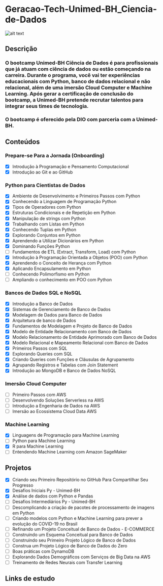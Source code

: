 # Geracao-Tech-Unimed-BH_Ciencia-de-Dados
![alt text](https://hermes.digitalinnovation.one/tracks/342f7392-a8b5-421f-bea9-d29f1fd8aae9.png)

## Descrição
### O bootcamp Unimed-BH Ciência de Dados é para profissionais que já atuam com ciência de dados ou estão começando na carreira. Durante o programa, você vai ter experiências educacionais com Python, banco de dados relacional e não relacional, além de uma imersão Cloud Computer e Machine Learning. Após gerar a certificação de conclusão do bootcamp, a Unimed-BH pretende recrutar talentos para integrar seus times de tecnologia.

### O bootcamp é oferecido pela DIO com parceria com a Unimed-BH.

## Conteúdos
### Prepare-se Para a Jornada (Onboarding)
- [X] Introdução à Programação e Pensamento Computacional
- [X] Introdução ao Git e ao GitHub
### Python para Cientistas de Dados
- [X] Ambiente de Desenvolvimento e Primeiros Passos com Python
- [X] Conhecendo a Linguagem de Programação Python
- [X] Tipos de Operadores com Python
- [X] Estruturas Condicionais e de Repetição em Python
- [X] Manipulação de strings com Python
- [X] Trabalhando com Listas em Python
- [X] Conhecendo Tuplas em Python
- [X] Explorando Conjuntos em Python
- [X] Aprendendo a Utilizar Dicionários em Python
- [X] Dominando Funções Python
- [ ] Fundamentos de ETL (Extract, Transform, Load) com Python
- [X] Introdução à Programação Orientada a Objetos (POO) com Python
- [X] Aprendendo o Conceito de Herança com Python
- [X] Aplicando Encapsulamento em Python
- [ ] Conhecendo Polimorfismo em Python
- [ ] Ampliando o conhecimento em POO com Python
### Bancos de Dados SQL e NoSQL
- [X] Introdução a Banco de Dados
- [X] Sistemas de Gerenciamento de Banco de Dados
- [X] Modelagem de Dados para Banco de Dados
- [X] Arquitetura de banco de Dados
- [X] Fundamentos de Modelagem e Projeto de Banco de Dados
- [X] Modelo de Entidade Relacionamento com Banco de Dados
- [X] Modelo Relacionamento de Entidade Aprimorado com Banco de Dados
- [X] Modelo Relacional e Mapeamento Relacional com Banco de Dados
- [X] Primeiros Passos com SQL
- [X] Explorando Queries com SQL
- [X] Criando Queries com Funções e Cláusulas de Agrupamento
- [X] Agrupando Registros e Tabelas com Join Statement
- [X] Introdução ao MongoDB e Banco de Dados NoSQL
### Imersão Cloud Computer
- [ ] Primeiro Passos com AWS
- [ ] Desenvolvendo Soluções Serverless na AWS
- [ ] Introdução a Engenharia de Dados na AWS
- [ ] Imersão ao Ecossistema Cloud Data AWS
### Machine Learning
- [X] Linguagens de Programação para Machine Learning
- [ ] Python para Machine Learning
- [X] R para Machine Learning
- [ ] Entendendo Machine Learning com Amazon SageMaker

## Projetos
- [X] Criando seu Primeiro Repositório no GitHub Para Compartilhar Seu Progresso
- [X] Desafios Iniciais Py - Unimed-BH
- [X] Análise de dados com Python e Pandas
- [ ] Desafios Intermediários Py - Unimed-BH
- [ ] Descomplicando a criação de pacotes de processamento de imagens em Python
- [ ] Criando modelos com Python e Machine Learning para prever a evolução do COVID-19 no Brasil
- [ ] Refinando um Projeto Conceitual de Banco de Dados - E-COMMERCE
- [ ] Construindo um Esquema Conceitual para Banco de Dados
- [ ] Construindo seu Primeiro Projeto Lógico de Banco de Dados
- [ ] Construa um Projeto Lógico de Banco de Dados do Zero
- [ ] Boas práticas com DynamoDB
- [ ] Explorando Dados Demográficos com Serviços de Big Data na AWS
- [ ] Treinamento de Redes Neurais com Transfer Learning

## Links de estudo
